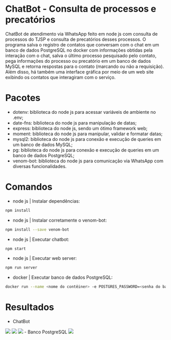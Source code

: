 # ChatBot - Consulta de processos e precatórios

ChatBot de atendimento via WhatsApp feito em node js com consulta de processos do TJSP e consulta de precatórios desses processos. O programa salva o registro de contatos que conversam com o chat em um banco de dados PostgreSQL no docker com informações obtidas pela interação com o chat, salva o último processo pesquisado pelo contato, pega informações do processo ou precatório em um banco de dados MySQL e retorna respostas para o contato (marcando ou não a requisição). Além disso, há também uma interface gráfica por meio de um web site exibindo os contatos que interagiram com o serviço.

# Pacotes
- dotenv: biblioteca do node js para acessar variáveis de ambiente no .env;
- date-fns: biblioteca do node js para manipulação de datas;
- express: biblioteca do node js, sendo um ótimo framework web;
- moment: biblioteca do node js para manipular, validar e formatar datas;
- mysql2: biblioteca do node js para conexão e execução de queries em um banco de dados MySQL;
- pg: biblioteca do node js para conexão e execução de queries em um banco de dados PostgreSQL;
- venom-bot: biblioteca do node js para comunicação via WhatsApp com diversas funcionalidades.

# Comandos
- node js | Instalar dependências:
```bash
npm install
```
- node js | Instalar corretamente o venom-bot:
```bash
npm install --save venom-bot
```
- node js | Executar chatbot:
```bash
npm start
```
- node js | Executar web server:
```bash
npm run server
```
- docker | Executar banco de dados PostgreSQL:
```bash
docker run --name <nome do contêiner> -e POSTGRES_PASSWORD=<senha do banco> -p 5432:5432 -d postgres
```

# Resultados
- ChatBot
<span>
    <img src="https://github.com/lucasharzer/Bancos_Dados-Tipos/assets/85804895/784978b7-640a-4633-8020-35f454958846">
</span>
<span>
    <img src="https://github.com/lucasharzer/Bancos_Dados-Tipos/assets/85804895/d15141be-0b89-4cee-8d8f-9e2a93d2241a">
</span>
<span>
    <img src="https://github.com/lucasharzer/Bancos_Dados-Tipos/assets/85804895/29bb7d75-af52-489c-9613-0c50af369295">
</span>
- Banco PostgreSQL
<span>
    <img src="https://github.com/lucasharzer/Bancos_Dados-Tipos/assets/85804895/23c43361-3c9c-4649-909d-a2a4ceff5b8a">
</span>
